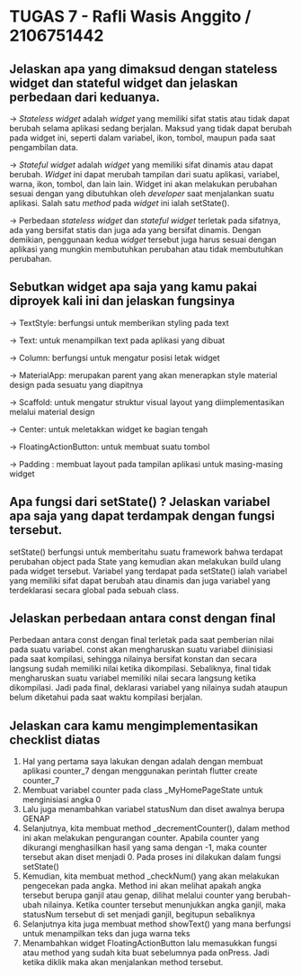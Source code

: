 # TUGAS 7 - Rafli Wasis Anggito / 2106751442


## Jelaskan apa yang dimaksud dengan stateless widget dan stateful widget dan jelaskan perbedaan dari keduanya.
-> _Stateless widget_ adalah _widget_ yang memiliki sifat statis atau tidak dapat berubah selama aplikasi sedang berjalan. Maksud yang tidak dapat berubah pada widget ini, seperti dalam variabel, ikon, tombol, maupun pada saat pengambilan data.

-> _Stateful widget_ adalah _widget_ yang memiliki sifat dinamis atau dapat berubah. _Widget_ ini dapat merubah tampilan dari suatu aplikasi, variabel, warna, ikon, tombol, dan lain lain. Widget ini akan melakukan perubahan sesuai dengan yang dibutuhkan oleh _developer_ saat menjalankan suatu aplikasi. Salah satu _method_ pada _widget_ ini ialah setState().

-> Perbedaan _stateless widget_ dan _stateful widget_ terletak pada sifatnya, ada yang bersifat statis dan juga ada yang bersifat dinamis. Dengan demikian, penggunaan kedua _widget_ tersebut juga harus sesuai dengan aplikasi yang mungkin membutuhkan perubahan atau tidak membutuhkan perubahan. 

## Sebutkan widget apa saja yang kamu pakai diproyek kali ini dan jelaskan fungsinya
-> TextStyle: berfungsi untuk memberikan styling pada text

-> Text: untuk menampilkan text pada aplikasi yang dibuat

-> Column: berfungsi untuk mengatur posisi letak widget

-> MaterialApp: merupakan parent yang akan menerapkan style material design pada sesuatu yang diapitnya

-> Scaffold: untuk mengatur struktur visual layout yang diimplementasikan melalui material design

-> Center: untuk meletakkan widget ke bagian tengah

-> FloatingActionButton: untuk membuat suatu tombol

-> Padding : membuat layout pada tampilan aplikasi untuk masing-masing widget

## Apa fungsi dari setState() ? Jelaskan variabel apa saja yang dapat terdampak dengan fungsi tersebut.
setState() berfungsi untuk memberitahu suatu framework bahwa terdapat perubahan object pada State yang kemudian akan melakukan build ulang pada widget tersebut. Variabel yang terdapat pada setState() ialah variabel yang memiliki sifat dapat berubah atau dinamis dan juga variabel yang terdeklarasi secara global pada sebuah class.

## Jelaskan perbedaan antara const dengan final
Perbedaan antara const dengan final terletak pada saat pemberian nilai pada suatu variabel. const akan mengharuskan suatu variabel diinisiasi pada saat kompilasi, sehingga nilainya bersifat konstan dan secara langsung sudah memiliki nilai ketika dikompilasi. Sebaliknya, final tidak mengharuskan suatu variabel memiliki nilai secara langsung ketika dikompilasi. Jadi pada final, deklarasi variabel yang nilainya sudah ataupun belum diketahui pada saat waktu kompilasi berjalan.

## Jelaskan cara kamu mengimplementasikan checklist diatas
1) Hal yang pertama saya lakukan dengan adalah dengan membuat aplikasi counter_7 dengan menggunakan perintah flutter create counter_7
2) Membuat variabel counter pada class _MyHomePageState untuk menginisiasi angka 0
3) Lalu juga menambahkan variabel statusNum dan diset awalnya berupa GENAP
4) Selanjutnya, kita membuat method _decrementCounter(), dalam method ini akan melakukan pengurangan counter. Apabila counter yang dikurangi menghasilkan hasil yang sama dengan -1, maka counter tersebut akan diset menjadi 0. Pada proses ini dilakukan dalam fungsi setState()
5) Kemudian, kita membuat method _checkNum() yang akan melakukan pengecekan pada angka. Method ini akan melihat apakah angka tersebut berupa ganjil atau genap, dilihat melalui counter yang berubah-ubah nilainya. Ketika counter tersebut menunjukkan angka ganjil, maka statusNum tersebut di set menjadi ganjil, begitupun sebaliknya
6) Selanjutnya kita juga membuat method showText() yang mana berfungsi untuk menampilkan teks dan juga warna teks
7) Menambahkan widget FloatingActionButton lalu memasukkan fungsi atau method yang sudah kita buat sebelumnya pada onPress. Jadi ketika diklik maka akan menjalankan method tersebut.
